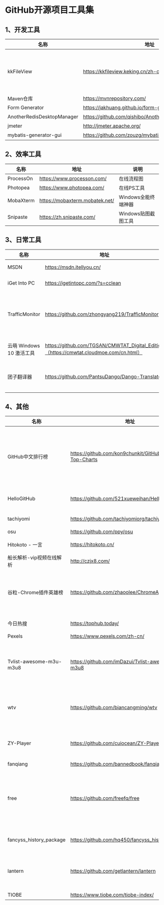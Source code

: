 # GitHub开源项目工具集

[GitHub趋势榜]: https://github.com/trending

## 1、开发工具

| 名称                       | 地址                                                  | 说明                                                         |
| -------------------------- | ----------------------------------------------------- | ------------------------------------------------------------ |
| kkFileView                 | https://kkfileview.keking.cn/zh-cn/index.html         | kkFileView为文件文档在线预览解决方案，该项目使用流行的spring boot搭建，易上手和部署，基本支持主流办公文档的在线预览，如doc,docx,xls,xlsx,ppt,pptx,pdf,txt,zip,rar,图片,视频,音频等等 |
| Maven仓库                  | https://mvnrepository.com/                            | Maven仓库                                                    |
| Form Generator             | https://jakhuang.github.io/form-generator/#/          | Element UI表单生成器（Vue2.x）                               |
| AnotherRedisDesktopManager | https://github.com/qishibo/AnotherRedisDesktopManager | Redis可视化管理工具                                          |
| jmeter                     | http://jmeter.apache.org/                             | 接口压测工具                                                 |
| mybatis-generator-gui      | https://github.com/zouzg/mybatis-generator-gui        | Mybatis一键生成工具                                          |

## 2、效率工具

| 名称      | 地址                           | 说明                |
| --------- | ------------------------------ | ------------------- |
| ProcessOn | https://www.processon.com/     | 在线流程图          |
| Photopea  | https://www.photopea.com/      | 在线PS工具          |
| MobaXterm | https://mobaxterm.mobatek.net/ | Windows全能终端神器 |
| Snipaste  | https://zh.snipaste.com/       | Windows贴图截图工具 |

## 3、日常工具

| 名称                     | 地址                                                         | 说明                                                         |
| ------------------------ | ------------------------------------------------------------ | ------------------------------------------------------------ |
| MSDN                     | https://msdn.itellyou.cn/                                    | Windows,Office等原版镜像下载                                 |
| iGet Into PC             | https://igetintopc.com/?s=cclean                             | PC付费软件免费下载                                           |
| TrafficMonitor           | https://github.com/zhongyang219/TrafficMonitor               | 显示当前网速、CPU及内存利用率的桌面悬浮窗软件，并支持任务栏显示，更换皮肤。 |
| 云萌 Windows 10 激活工具 | https://github.com/TGSAN/CMWTAT_Digital_Edition（https://cmwtat.cloudmoe.com/cn.html） | Win10 数字权利（数字许可证）激活工具                         |
| 团子翻译器               | https://github.com/PantsuDango/Dango-Translator              | 团子翻译器 —— 个人兴趣制作的一款基于OCR技术的翻译器          |

## 4、其他

| 名称                     | 地址                                                     | 说明                                                         |
| ------------------------ | -------------------------------------------------------- | ------------------------------------------------------------ |
| GitHub中文排行榜         | https://github.com/kon9chunkit/GitHub-Chinese-Top-Charts | 🇨🇳 GitHub中文排行榜，帮助你发现高分优秀中文项目、更高效地吸收国人的优秀经验成果；榜单每周更新一次，敬请关注！ |
| HelloGitHub              | https://github.com/521xueweihan/HelloGitHub              | 分享 GitHub 上有趣、入门级的开源项目                         |
| tachiyomi                | https://github.com/tachiyomiorg/tachiyomi                | 免费的漫画阅读器                                             |
| osu                      | https://github.com/ppy/osu                               | 全平台音乐游戏                                               |
| Hitokoto - 一言          | https://hitokoto.cn/                                     | 每次进入，随机一条"名言警句"                                 |
| 船长解析-vip视频在线解析 | http://czjx8.com/                                        | vip视频在线解析                                              |
| 谷粒-Chrome插件英雄榜    | https://github.com/zhaoolee/ChromeAppHeroes              | 为优秀的Chrome插件写一本中文说明书, 让Chrome插件英雄们造福人类~ |
| 今日热搜                 | https://tophub.today/                                    | 汇聚众多平台的热搜榜单                                       |
| Pexels                   | https://www.pexels.com/zh-cn/                            | 高清素材图片                                                 |
| Tvlist-awesome-m3u-m3u8  | https://github.com/imDazui/Tvlist-awesome-m3u-m3u8       | 直播源相关资源汇总 📺 💯 IPTV、M3U —— 勤洗手、戴口罩，祝愿所有人百毒不侵 |
| wtv                      | https://github.com/biancangming/wtv                      | 解决电脑、手机看电视直播的苦恼，收集各种直播源，电视直播网站 |
| ZY-Player                | https://github.com/cuiocean/ZY-Player                    | ▶️ 跨平台桌面端视频资源播放器.简洁无广告.免费高颜值. 🎞        |
| fanqiang                 | https://github.com/bannedbook/fanqiang                   | 翻墙-科学上网                                                |
| free                     | https://github.com/freefq/free                           | 翻墙、免费翻墙、免费科学上网、免费节点、免费梯子、免费ss/v2ray/trojan节点、蓝灯、谷歌商店、翻墙梯子 |
| fancyss_history_package  | https://github.com/hq450/fancyss_history_package         | 科学上网插件的离线安装包储存在这里                           |
| lantern                  | https://github.com/getlantern/lantern                    | Lantern官方版本下载 蓝灯 翻墙 代理 科学上网 外网 加速器 梯子 路由 |
| TIOBE                    | https://www.tiobe.com/tiobe-index/                       | 世界语言排行榜                                               |

